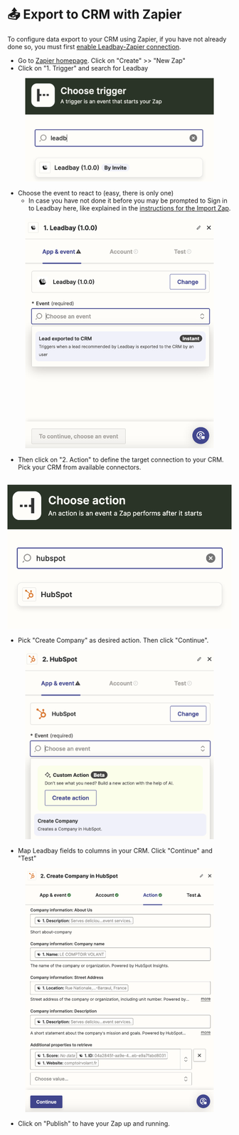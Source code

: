 # 📤 Export to CRM with Zapier

To configure data export to your CRM using Zapier, if you have not already done so, you must first [enable Leadbay-Zapier connection](./#enabling-leadbay-zapier-connection).

* Go to [Zapier homepage](https://zapier.com/app/zaps). Click on "Create" >> "New Zap"
* Click on "1. Trigger" and search for Leadbay

<figure><img src="../../.gitbook/assets/image (4).png" alt=""><figcaption></figcaption></figure>

* Choose the event to react to (easy, there is only one)
  * In case you have not done it before you may be prompted to Sign in to Leadbay here, like explained in the [instructions for the Import Zap](import-crm-data-with-zapier.md).

<figure><img src="../../.gitbook/assets/image (5).png" alt=""><figcaption></figcaption></figure>

* Then click on "2. Action" to define the target connection to your CRM. Pick your CRM from available connectors.

\
![](<../../.gitbook/assets/image (7).png>)

* Pick "Create Company" as desired action. Then click "Continue".

<figure><img src="../../.gitbook/assets/image (8).png" alt=""><figcaption></figcaption></figure>

* Map Leadbay fields to columns in your CRM. Click "Continue" and "Test"

<figure><img src="../../.gitbook/assets/image (9).png" alt=""><figcaption></figcaption></figure>

* Click on "Publish" to have your Zap up and running.
